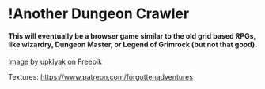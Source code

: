 # !Another Dungeon Crawler

#### This will eventually be a browser game similar to the old grid based RPGs, like wizardry, Dungeon Master, or Legend of Grimrock (but not that good).

<a href="https://www.freepik.com/free-vector/set-progress-bars-game-buttons-menu-ui-gui-elements-cartoon-interface-stone-texture-user-setting-panel-slider-pause-arrows-power-life-scale-login-password-board-vector-icons_20731575.htm#query=rpg&position=28&from_view=search&track=sph?sign-up=google">Image by upklyak</a> on Freepik


Textures:
https://www.patreon.com/forgottenadventures
